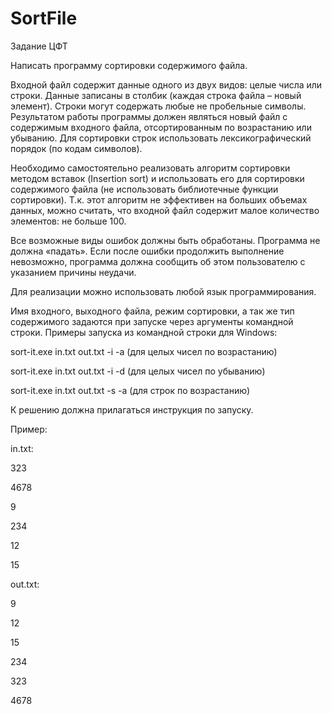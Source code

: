 # SortFile
Задание ЦФТ

Написать программу сортировки содержимого файла.

Входной файл содержит данные одного из двух видов: целые числа или строки. Данные записаны в столбик (каждая строка файла – новый элемент). Строки могут содержать любые не пробельные символы.
Результатом работы программы должен являться новый файл с содержимым входного файла, отсортированным по возрастанию или убыванию. Для сортировки строк использовать лексикографический порядок (по кодам символов).

Необходимо самостоятельно реализовать алгоритм сортировки методом вставок (Insertion sort) и использовать его для сортировки содержимого файла (не использовать библиотечные функции сортировки). Т.к. этот алгоритм не эффективен на больших объемах данных, можно считать, что входной файл содержит малое количество элементов: не больше 100.

Все возможные виды ошибок должны быть обработаны. Программа не должна «падать». Если после ошибки продолжить выполнение невозможно, программа должна сообщить об этом пользователю с указанием причины неудачи.

Для реализации можно использовать любой язык программирования.

Имя входного, выходного файла, режим сортировки, а так же тип содержимого задаются при запуске через аргументы командной строки. Примеры запуска из командной строки для Windows:

sort-it.exe in.txt out.txt -i -a (для целых чисел по возрастанию)

sort-it.exe in.txt out.txt -i -d (для целых чисел по убыванию)

sort-it.exe in.txt out.txt -s -a (для строк по возрастанию)

К решению должна прилагаться инструкция по запуску.

Пример:

in.txt:

323

4678

9

234

12

15

out.txt:

9

12

15

234

323

4678
